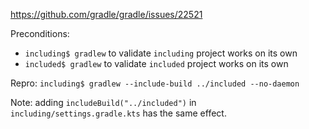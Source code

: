 https://github.com/gradle/gradle/issues/22521

Preconditions:
 * `including$ gradlew` to validate `including` project works on its own
 * `included$ gradlew` to validate `included` project works on its own

Repro: `including$ gradlew --include-build ../included --no-daemon`

Note: adding `includeBuild("../included")` in `including/settings.gradle.kts` has the same effect.
